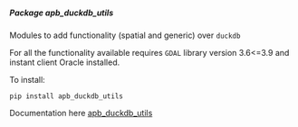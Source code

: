 ##### Package <em>apb_duckdb_utils</em>

Modules to add functionality (spatial and generic) over `duckdb` 

For all the functionality available requires `GDAL` library version 3.6<=3.9 and instant client Oracle installed.

To install:
```shell
pip install apb_duckdb_utils
```

Documentation here [apb_duckdb_utils](https://serveis.portdebarcelona.cat/generic_python_packages/apb_duckdb_utils.html)
